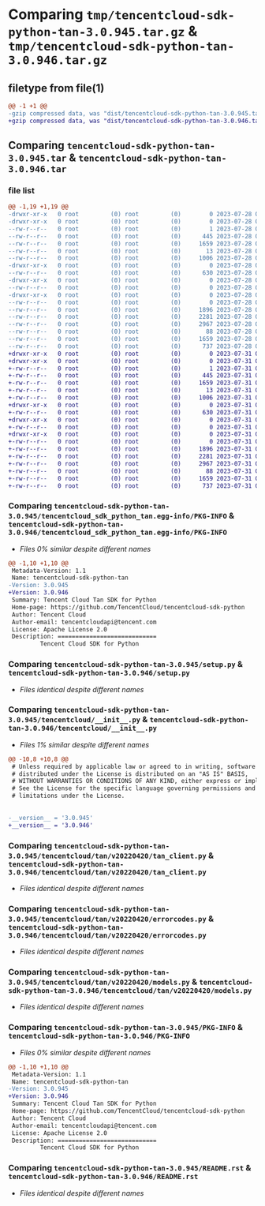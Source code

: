 # Comparing `tmp/tencentcloud-sdk-python-tan-3.0.945.tar.gz` & `tmp/tencentcloud-sdk-python-tan-3.0.946.tar.gz`

## filetype from file(1)

```diff
@@ -1 +1 @@
-gzip compressed data, was "dist/tencentcloud-sdk-python-tan-3.0.945.tar", last modified: Fri Jul 28 00:35:24 2023, max compression
+gzip compressed data, was "dist/tencentcloud-sdk-python-tan-3.0.946.tar", last modified: Mon Jul 31 00:35:45 2023, max compression
```

## Comparing `tencentcloud-sdk-python-tan-3.0.945.tar` & `tencentcloud-sdk-python-tan-3.0.946.tar`

### file list

```diff
@@ -1,19 +1,19 @@
-drwxr-xr-x   0 root         (0) root         (0)        0 2023-07-28 00:35:24.000000 tencentcloud-sdk-python-tan-3.0.945/
-drwxr-xr-x   0 root         (0) root         (0)        0 2023-07-28 00:35:24.000000 tencentcloud-sdk-python-tan-3.0.945/tencentcloud_sdk_python_tan.egg-info/
--rw-r--r--   0 root         (0) root         (0)        1 2023-07-28 00:35:24.000000 tencentcloud-sdk-python-tan-3.0.945/tencentcloud_sdk_python_tan.egg-info/dependency_links.txt
--rw-r--r--   0 root         (0) root         (0)      445 2023-07-28 00:35:24.000000 tencentcloud-sdk-python-tan-3.0.945/tencentcloud_sdk_python_tan.egg-info/SOURCES.txt
--rw-r--r--   0 root         (0) root         (0)     1659 2023-07-28 00:35:24.000000 tencentcloud-sdk-python-tan-3.0.945/tencentcloud_sdk_python_tan.egg-info/PKG-INFO
--rw-r--r--   0 root         (0) root         (0)       13 2023-07-28 00:35:24.000000 tencentcloud-sdk-python-tan-3.0.945/tencentcloud_sdk_python_tan.egg-info/top_level.txt
--rw-r--r--   0 root         (0) root         (0)     1006 2023-07-28 00:35:24.000000 tencentcloud-sdk-python-tan-3.0.945/setup.py
-drwxr-xr-x   0 root         (0) root         (0)        0 2023-07-28 00:35:24.000000 tencentcloud-sdk-python-tan-3.0.945/tencentcloud/
--rw-r--r--   0 root         (0) root         (0)      630 2023-07-28 00:35:24.000000 tencentcloud-sdk-python-tan-3.0.945/tencentcloud/__init__.py
-drwxr-xr-x   0 root         (0) root         (0)        0 2023-07-28 00:35:24.000000 tencentcloud-sdk-python-tan-3.0.945/tencentcloud/tan/
--rw-r--r--   0 root         (0) root         (0)        0 2023-07-28 00:35:24.000000 tencentcloud-sdk-python-tan-3.0.945/tencentcloud/tan/__init__.py
-drwxr-xr-x   0 root         (0) root         (0)        0 2023-07-28 00:35:24.000000 tencentcloud-sdk-python-tan-3.0.945/tencentcloud/tan/v20220420/
--rw-r--r--   0 root         (0) root         (0)        0 2023-07-28 00:35:24.000000 tencentcloud-sdk-python-tan-3.0.945/tencentcloud/tan/v20220420/__init__.py
--rw-r--r--   0 root         (0) root         (0)     1896 2023-07-28 00:35:24.000000 tencentcloud-sdk-python-tan-3.0.945/tencentcloud/tan/v20220420/tan_client.py
--rw-r--r--   0 root         (0) root         (0)     2281 2023-07-28 00:35:24.000000 tencentcloud-sdk-python-tan-3.0.945/tencentcloud/tan/v20220420/errorcodes.py
--rw-r--r--   0 root         (0) root         (0)     2967 2023-07-28 00:35:24.000000 tencentcloud-sdk-python-tan-3.0.945/tencentcloud/tan/v20220420/models.py
--rw-r--r--   0 root         (0) root         (0)       88 2023-07-28 00:35:24.000000 tencentcloud-sdk-python-tan-3.0.945/setup.cfg
--rw-r--r--   0 root         (0) root         (0)     1659 2023-07-28 00:35:24.000000 tencentcloud-sdk-python-tan-3.0.945/PKG-INFO
--rw-r--r--   0 root         (0) root         (0)      737 2023-07-28 00:35:24.000000 tencentcloud-sdk-python-tan-3.0.945/README.rst
+drwxr-xr-x   0 root         (0) root         (0)        0 2023-07-31 00:35:45.000000 tencentcloud-sdk-python-tan-3.0.946/
+drwxr-xr-x   0 root         (0) root         (0)        0 2023-07-31 00:35:45.000000 tencentcloud-sdk-python-tan-3.0.946/tencentcloud_sdk_python_tan.egg-info/
+-rw-r--r--   0 root         (0) root         (0)        1 2023-07-31 00:35:45.000000 tencentcloud-sdk-python-tan-3.0.946/tencentcloud_sdk_python_tan.egg-info/dependency_links.txt
+-rw-r--r--   0 root         (0) root         (0)      445 2023-07-31 00:35:45.000000 tencentcloud-sdk-python-tan-3.0.946/tencentcloud_sdk_python_tan.egg-info/SOURCES.txt
+-rw-r--r--   0 root         (0) root         (0)     1659 2023-07-31 00:35:45.000000 tencentcloud-sdk-python-tan-3.0.946/tencentcloud_sdk_python_tan.egg-info/PKG-INFO
+-rw-r--r--   0 root         (0) root         (0)       13 2023-07-31 00:35:45.000000 tencentcloud-sdk-python-tan-3.0.946/tencentcloud_sdk_python_tan.egg-info/top_level.txt
+-rw-r--r--   0 root         (0) root         (0)     1006 2023-07-31 00:35:45.000000 tencentcloud-sdk-python-tan-3.0.946/setup.py
+drwxr-xr-x   0 root         (0) root         (0)        0 2023-07-31 00:35:45.000000 tencentcloud-sdk-python-tan-3.0.946/tencentcloud/
+-rw-r--r--   0 root         (0) root         (0)      630 2023-07-31 00:35:45.000000 tencentcloud-sdk-python-tan-3.0.946/tencentcloud/__init__.py
+drwxr-xr-x   0 root         (0) root         (0)        0 2023-07-31 00:35:45.000000 tencentcloud-sdk-python-tan-3.0.946/tencentcloud/tan/
+-rw-r--r--   0 root         (0) root         (0)        0 2023-07-31 00:35:45.000000 tencentcloud-sdk-python-tan-3.0.946/tencentcloud/tan/__init__.py
+drwxr-xr-x   0 root         (0) root         (0)        0 2023-07-31 00:35:45.000000 tencentcloud-sdk-python-tan-3.0.946/tencentcloud/tan/v20220420/
+-rw-r--r--   0 root         (0) root         (0)        0 2023-07-31 00:35:45.000000 tencentcloud-sdk-python-tan-3.0.946/tencentcloud/tan/v20220420/__init__.py
+-rw-r--r--   0 root         (0) root         (0)     1896 2023-07-31 00:35:45.000000 tencentcloud-sdk-python-tan-3.0.946/tencentcloud/tan/v20220420/tan_client.py
+-rw-r--r--   0 root         (0) root         (0)     2281 2023-07-31 00:35:45.000000 tencentcloud-sdk-python-tan-3.0.946/tencentcloud/tan/v20220420/errorcodes.py
+-rw-r--r--   0 root         (0) root         (0)     2967 2023-07-31 00:35:45.000000 tencentcloud-sdk-python-tan-3.0.946/tencentcloud/tan/v20220420/models.py
+-rw-r--r--   0 root         (0) root         (0)       88 2023-07-31 00:35:45.000000 tencentcloud-sdk-python-tan-3.0.946/setup.cfg
+-rw-r--r--   0 root         (0) root         (0)     1659 2023-07-31 00:35:45.000000 tencentcloud-sdk-python-tan-3.0.946/PKG-INFO
+-rw-r--r--   0 root         (0) root         (0)      737 2023-07-31 00:35:45.000000 tencentcloud-sdk-python-tan-3.0.946/README.rst
```

### Comparing `tencentcloud-sdk-python-tan-3.0.945/tencentcloud_sdk_python_tan.egg-info/PKG-INFO` & `tencentcloud-sdk-python-tan-3.0.946/tencentcloud_sdk_python_tan.egg-info/PKG-INFO`

 * *Files 0% similar despite different names*

```diff
@@ -1,10 +1,10 @@
 Metadata-Version: 1.1
 Name: tencentcloud-sdk-python-tan
-Version: 3.0.945
+Version: 3.0.946
 Summary: Tencent Cloud Tan SDK for Python
 Home-page: https://github.com/TencentCloud/tencentcloud-sdk-python
 Author: Tencent Cloud
 Author-email: tencentcloudapi@tencent.com
 License: Apache License 2.0
 Description: ============================
         Tencent Cloud SDK for Python
```

### Comparing `tencentcloud-sdk-python-tan-3.0.945/setup.py` & `tencentcloud-sdk-python-tan-3.0.946/setup.py`

 * *Files identical despite different names*

### Comparing `tencentcloud-sdk-python-tan-3.0.945/tencentcloud/__init__.py` & `tencentcloud-sdk-python-tan-3.0.946/tencentcloud/__init__.py`

 * *Files 1% similar despite different names*

```diff
@@ -10,8 +10,8 @@
 # Unless required by applicable law or agreed to in writing, software
 # distributed under the License is distributed on an "AS IS" BASIS,
 # WITHOUT WARRANTIES OR CONDITIONS OF ANY KIND, either express or implied.
 # See the License for the specific language governing permissions and
 # limitations under the License.
 
 
-__version__ = '3.0.945'
+__version__ = '3.0.946'
```

### Comparing `tencentcloud-sdk-python-tan-3.0.945/tencentcloud/tan/v20220420/tan_client.py` & `tencentcloud-sdk-python-tan-3.0.946/tencentcloud/tan/v20220420/tan_client.py`

 * *Files identical despite different names*

### Comparing `tencentcloud-sdk-python-tan-3.0.945/tencentcloud/tan/v20220420/errorcodes.py` & `tencentcloud-sdk-python-tan-3.0.946/tencentcloud/tan/v20220420/errorcodes.py`

 * *Files identical despite different names*

### Comparing `tencentcloud-sdk-python-tan-3.0.945/tencentcloud/tan/v20220420/models.py` & `tencentcloud-sdk-python-tan-3.0.946/tencentcloud/tan/v20220420/models.py`

 * *Files identical despite different names*

### Comparing `tencentcloud-sdk-python-tan-3.0.945/PKG-INFO` & `tencentcloud-sdk-python-tan-3.0.946/PKG-INFO`

 * *Files 0% similar despite different names*

```diff
@@ -1,10 +1,10 @@
 Metadata-Version: 1.1
 Name: tencentcloud-sdk-python-tan
-Version: 3.0.945
+Version: 3.0.946
 Summary: Tencent Cloud Tan SDK for Python
 Home-page: https://github.com/TencentCloud/tencentcloud-sdk-python
 Author: Tencent Cloud
 Author-email: tencentcloudapi@tencent.com
 License: Apache License 2.0
 Description: ============================
         Tencent Cloud SDK for Python
```

### Comparing `tencentcloud-sdk-python-tan-3.0.945/README.rst` & `tencentcloud-sdk-python-tan-3.0.946/README.rst`

 * *Files identical despite different names*

